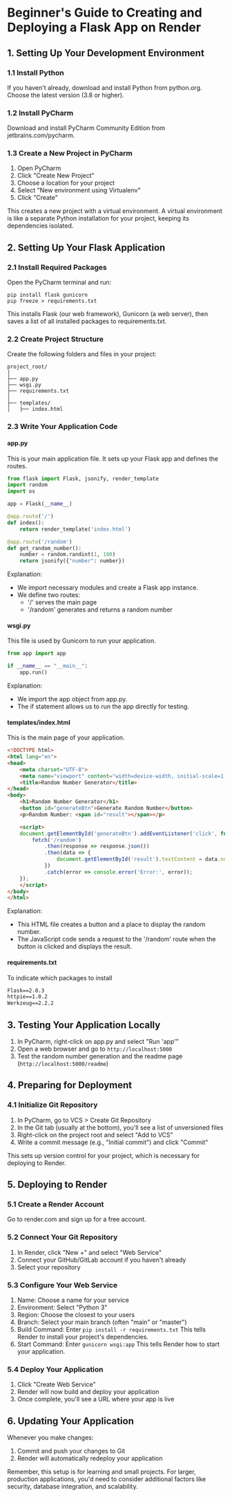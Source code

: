 # Beginner's Guide to Creating and Deploying a Flask App on Render

## 1. Setting Up Your Development Environment

### 1.1 Install Python
If you haven't already, download and install Python from python.org. Choose the latest version (3.8 or higher).

### 1.2 Install PyCharm
Download and install PyCharm Community Edition from jetbrains.com/pycharm.

### 1.3 Create a New Project in PyCharm
1. Open PyCharm
2. Click "Create New Project"
3. Choose a location for your project
4. Select "New environment using Virtualenv"
5. Click "Create"

This creates a new project with a virtual environment. A virtual environment is like a separate Python installation for your project, keeping its dependencies isolated.

## 2. Setting Up Your Flask Application

### 2.1 Install Required Packages
Open the PyCharm terminal and run:
```
pip install flask gunicorn
pip freeze > requirements.txt
```
This installs Flask (our web framework), Gunicorn (a web server), then saves a list of all installed packages to requirements.txt.

### 2.2 Create Project Structure
Create the following folders and files in your project:
```
project_root/
│
├── app.py
├── wsgi.py
├── requirements.txt
│
├── templates/
│   ├── index.html

```

### 2.3 Write Your Application Code

#### app.py
This is your main application file. It sets up your Flask app and defines the routes.

```python
from flask import Flask, jsonify, render_template
import random
import os

app = Flask(__name__)

@app.route('/')
def index():
    return render_template('index.html')

@app.route('/random')
def get_random_number():
    number = random.randint(1, 100)
    return jsonify({"number": number})

```

Explanation:
- We import necessary modules and create a Flask app instance.
- We define two routes:
  - '/' serves the main page
  - '/random' generates and returns a random number


#### wsgi.py
This file is used by Gunicorn to run your application.

```python
from app import app

if __name__ == "__main__":
    app.run()
```

Explanation:
- We import the app object from app.py.
- The if statement allows us to run the app directly for testing.

#### templates/index.html
This is the main page of your application.

```html
<!DOCTYPE html>
<html lang="en">
<head>
    <meta charset="UTF-8">
    <meta name="viewport" content="width=device-width, initial-scale=1.0">
    <title>Random Number Generator</title>
</head>
<body>
    <h1>Random Number Generator</h1>
    <button id="generateBtn">Generate Random Number</button>
    <p>Random Number: <span id="result"></span></p>

    <script>
    document.getElementById('generateBtn').addEventListener('click', function() {
        fetch('/random')
            .then(response => response.json())
            .then(data => {
                document.getElementById('result').textContent = data.number;
            })
            .catch(error => console.error('Error:', error));
    });
    </script>
</body>
</html>
```

Explanation:
- This HTML file creates a button and a place to display the random number.
- The JavaScript code sends a request to the '/random' route when the button is clicked and displays the result.

#### requirements.txt
To indicate which packages to install

```html
Flask==2.0.3
httpie==1.0.2
Werkzeug==2.2.2
```

## 3. Testing Your Application Locally

1. In PyCharm, right-click on app.py and select "Run 'app'"
2. Open a web browser and go to `http://localhost:5000`
3. Test the random number generation and the readme page (`http://localhost:5000/readme`)

## 4. Preparing for Deployment

### 4.1 Initialize Git Repository
1. In PyCharm, go to VCS > Create Git Repository
2. In the Git tab (usually at the bottom), you'll see a list of unversioned files
3. Right-click on the project root and select "Add to VCS"
4. Write a commit message (e.g., "Initial commit") and click "Commit"

This sets up version control for your project, which is necessary for deploying to Render.

## 5. Deploying to Render

### 5.1 Create a Render Account
Go to render.com and sign up for a free account.

### 5.2 Connect Your Git Repository
1. In Render, click "New +" and select "Web Service"
2. Connect your GitHub/GitLab account if you haven't already
3. Select your repository

### 5.3 Configure Your Web Service
1. Name: Choose a name for your service
2. Environment: Select "Python 3"
3. Region: Choose the closest to your users
4. Branch: Select your main branch (often "main" or "master")
5. Build Command: Enter `pip install -r requirements.txt`
   This tells Render to install your project's dependencies.
6. Start Command: Enter `gunicorn wsgi:app`
   This tells Render how to start your application.

### 5.4 Deploy Your Application
1. Click "Create Web Service"
2. Render will now build and deploy your application
3. Once complete, you'll see a URL where your app is live

## 6. Updating Your Application

Whenever you make changes:
1. Commit and push your changes to Git
2. Render will automatically redeploy your application

Remember, this setup is for learning and small projects. For larger, production applications, you'd need to consider additional factors like security, database integration, and scalability.
